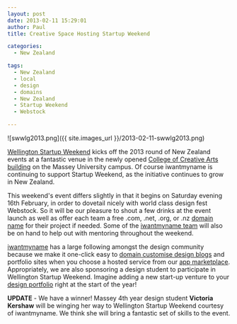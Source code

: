 ```yaml
---
layout: post
date: 2013-02-11 15:29:01
author: Paul
title: Creative Space Hosting Startup Weekend

categories:
  - New Zealand

tags:
  - New Zealand
  - local
  - design
  - domains
  - New Zealand
  - Startup Weekend
  - Webstock

---
```


![swwlg2013.png]({{ site.images_url }}/2013-02-11-swwlg2013.png)

[Wellington Startup Weekend](http://wellington.startupweekend.org/) kicks off the 2013 round of New Zealand events at a fantastic venue in the newly opened [College of Creative Arts building](http://archived.link/http://www.massey.ac.nz/massey/learning/colleges/college-creative-arts/about/events/new-college-building-progress/new-college-of-creative-arts-building.cfm) on the Massey University campus. Of course iwantmyname is continuing to support Startup Weekend, as the initiative continues to grow in New Zealand. 

This weekend's event differs slightly in that it begins on Saturday evening 16th February, in order to dovetail nicely with world class design fest Webstock. So it will be our pleasure to shout a few drinks at the event launch as well as offer each team a free .com, .net, .org, or .nz [domain name](https://iwantmyname.co.nz/domains) for their project if needed. Some of the [iwantmyname team](https://iwantmyname.co.nz/about) will also be on hand to help out with mentoring throughout the weekend.

[iwantmyname](https://iwantmyname.co.nz/) has a large following amongst the design community because we make it one-click easy to [domain customise design blogs](https://iwantmyname.co.nz/services/blog-hosting/) and portfolio sites when you choose a hosted service from our [app marketplace](https://iwantmyname.co.nz/services). Appropriately, we are also sponsoring a design student to participate in Wellington Startup Weekend. Imagine adding a new start-up venture to your [design portfolio](https://iwantmyname.co.nz/services/portfolio-hosting/) right at the start of the year! 

**UPDATE** - We have a winner! Massey 4th year design student **Victoria Kershaw** will be winging her way to Wellington Startup Weekend courtesy of iwantmyname. We think she will bring a fantastic set of skills to the event.
